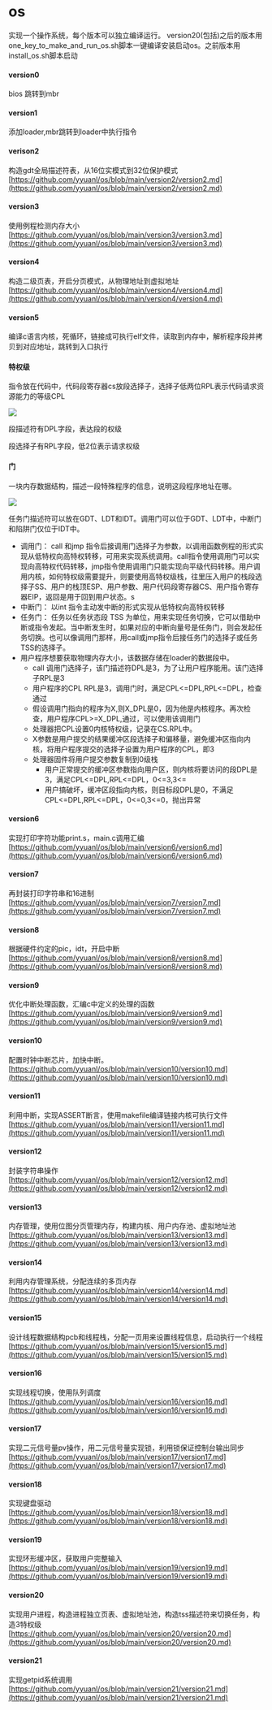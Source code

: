 # os
实现一个操作系统，每个版本可以独立编译运行。
version20(包括)之后的版本用one_key_to_make_and_run_os.sh脚本一键编译安装启动os。之前版本用install_os.sh脚本启动

#### **version0**
bios 跳转到mbr
#### **version1**
添加loader,mbr跳转到loader中执行指令
#### **verison2**
构造gdt全局描述符表，从16位实模式到32位保护模式
[https://github.com/yyuanl/os/blob/main/version2/version2.md](https://github.com/yyuanl/os/blob/main/version2/version2.md)
#### **version3**
使用例程检测内存大小
[https://github.com/yyuanl/os/blob/main/version3/version3.md](https://github.com/yyuanl/os/blob/main/version3/version3.md)
#### **version4**
构造二级页表，开启分页模式，从物理地址到虚拟地址
[https://github.com/yyuanl/os/blob/main/version4/version4.md](https://github.com/yyuanl/os/blob/main/version4/version4.md)
#### **version5**
编译c语言内核，死循环，链接成可执行elf文件，读取到内存中，解析程序段并拷贝到对应地址，跳转到入口执行
#### 特权级
指令放在代码中，代码段寄存器cs放段选择子，选择子低两位RPL表示代码请求资源能力的等级CPL

![](./asset/selector.png)

段描述符有DPL字段，表达段的权级

段选择子有RPL字段，低2位表示请求权级
#### 门
一块内存数据结构，描述一段特殊程序的信息，说明这段程序地址在哪。

![](./asset/door.png)

任务门描述符可以放在GDT、LDT和IDT。调用门可以位于GDT、LDT中，中断门和陷阱门仅位于IDT中。

- 调用门：
call 和jmp 指令后接调用门选择子为参数，以调用函数例程的形式实现从低特权向高特权转移，可用来实现系统调用。call指令使用调用门可以实现向高特权代码转移，jmp指令使用调用门只能实现向平级代码转移。用户调用内核，如何特权级需要提升，则要使用高特权级栈，往里压入用户的栈段选择子SS、用户的栈顶ESP、用户参数、用户代码段寄存器CS、用户指令寄存器EIP，返回是用于回到用户状态。s
- 中断门：
以int 指令主动发中断的形式实现从低特权向高特权转移
- 任务门：
任务以任务状态段 TSS 为单位，用来实现任务切换，它可以借助中断或指令发起。当中断发生时，如果对应的中断向量号是任务门，则会发起任务切换。也可以像调用门那样，用call或jmp指令后接任务门的选择子或任务TSS的选择子。
- 用户程序想要获取物理内存大小，该数据存储在loader的数据段中。
  - call 调用门选择子，该门描述符DPL是3，为了让用户程序能用。该门选择子RPL是3
  - 用户程序的CPL RPL是3，调用门时，满足CPL<=DPL,RPL<=DPL，检查通过
  - 假设调用门指向的程序为X,则X_DPL是0，因为他是内核程序。再次检查，用户程序CPL>=X_DPL,通过，可以使用该调用门
  - 处理器把CPL设置0内核特权级，记录在CS.RPL中。
  - X参数是用户提交的结果缓冲区段选择子和偏移量，避免缓冲区指向内核，将用户程序提交的选择子设置为用户程序的CPL，即3
  - 处理器固件将用户提交参数复制到0级栈
    - 用户正常提交的缓冲区参数指向用户区，则内核将要访问的段DPL是3，满足CPL<=DPL,RPL<=DPL，0<=3,3<=
    - 用户搞破坏，缓冲区段指向内核，则目标段DPL是0，不满足CPL<=DPL,RPL<=DPL，0<=0,3<=0，抛出异常
#### **version6**
实现打印字符功能print.s，main.c调用汇编
[https://github.com/yyuanl/os/blob/main/version6/version6.md](https://github.com/yyuanl/os/blob/main/version6/version6.md)
#### **version7**
再封装打印字符串和16进制
[https://github.com/yyuanl/os/blob/main/version7/version7.md](https://github.com/yyuanl/os/blob/main/version7/version7.md)
#### **version8**
根据硬件约定的pic，idt，开启中断
[https://github.com/yyuanl/os/blob/main/version8/version8.md](https://github.com/yyuanl/os/blob/main/version8/version8.md)

#### **version9**
优化中断处理函数，汇编c中定义的处理的函数
[https://github.com/yyuanl/os/blob/main/version9/version9.md](https://github.com/yyuanl/os/blob/main/version9/version9.md)


#### **version10**
配置时钟中断芯片，加快中断。
[https://github.com/yyuanl/os/blob/main/version10/version10.md](https://github.com/yyuanl/os/blob/main/version10/version10.md)

#### **version11**
利用中断，实现ASSERT断言，使用makefile编译链接内核可执行文件
[https://github.com/yyuanl/os/blob/main/version11/version11.md](https://github.com/yyuanl/os/blob/main/version11/version11.md)

#### **version12**
封装字符串操作
[https://github.com/yyuanl/os/blob/main/version12/version12.md](https://github.com/yyuanl/os/blob/main/version12/version12.md)

#### **version13**
内存管理，使用位图分页管理内存，构建内核、用户内存池、虚拟地址池
[https://github.com/yyuanl/os/blob/main/version13/version13.md](https://github.com/yyuanl/os/blob/main/version13/version13.md)

#### **version14**
利用内存管理系统，分配连续的多页内存
[https://github.com/yyuanl/os/blob/main/version14/version14.md](https://github.com/yyuanl/os/blob/main/version14/version14.md)

#### **version15**
设计线程数据结构pcb和线程栈，分配一页用来设置线程信息，启动执行一个线程
[https://github.com/yyuanl/os/blob/main/version15/version15.md](https://github.com/yyuanl/os/blob/main/version15/version15.md)

#### **version16**
实现线程切换，使用队列调度
[https://github.com/yyuanl/os/blob/main/version16/version16.md](https://github.com/yyuanl/os/blob/main/version16/version16.md)

#### **version17**
实现二元信号量pv操作，用二元信号量实现锁，利用锁保证控制台输出同步
[https://github.com/yyuanl/os/blob/main/version17/version17.md](https://github.com/yyuanl/os/blob/main/version17/version17.md)

#### **version18**
实现键盘驱动
[https://github.com/yyuanl/os/blob/main/version18/version18.md](https://github.com/yyuanl/os/blob/main/version18/version18.md)

#### **version19**
实现环形缓冲区，获取用户完整输入
[https://github.com/yyuanl/os/blob/main/version19/version19.md](https://github.com/yyuanl/os/blob/main/version19/version19.md)

#### **version20**
实现用户进程，构造进程独立页表、虚拟地址池，构造tss描述符来切换任务，构造3特权级
[https://github.com/yyuanl/os/blob/main/version20/version20.md](https://github.com/yyuanl/os/blob/main/version20/version20.md)

#### **version21**
实现getpid系统调用
[https://github.com/yyuanl/os/blob/main/version21/version21.md](https://github.com/yyuanl/os/blob/main/version21/version21.md)


